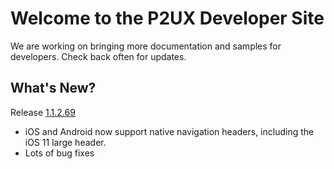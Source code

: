 # Welcome to the P2UX Developer Site

We are working on bringing more documentation and samples for developers. Check back often for updates.

## What's New?

Release <a href="https://github.com/P2UX/ClientLibraries" target="_blank">1.1.2.69</a>

* iOS and Android now support native navigation headers, including the iOS 11 large header.
* Lots of bug fixes

